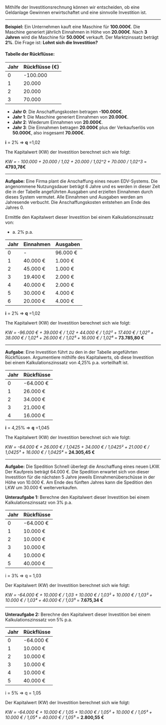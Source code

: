 Mithilfe der Investitionsrechnung können wir entscheiden, ob eine Geldanlage Gewinnen erwirtschaftet und eine sinnvolle Investition ist.
___
**Beispiel:** Ein Unternehmen kauft eine Maschine für **100.000€**. Die Maschine generiert jährlich Einnahmen in Höhe von **20.000€**. Nach **3 Jahren** wird die Maschine für **50.000€** verkauft. Der Marktzinssatz beträgt **2%**. Die Frage ist: **Lohnt sich die Investition?**

#### Tabelle der Rückflüsse:

|Jahr|Rückflüsse (€)|
|---|---|
|0|-100.000|
|1|20.000|
|2|20.000|
|3|70.000|

- **Jahr 0**: Die Anschaffungskosten betragen **-100.000€**.
- **Jahr 1**: Die Maschine generiert Einnahmen von **20.000€**.
- **Jahr 2**: Wiederum Einnahmen von **20.000€**.
- **Jahr 3**: Die Einnahmen betragen **20.000€** plus der Verkaufserlös von **50.000€**, also insgesamt **70.000€**.

**i** = 2% ⇒ **q** =1,02

The Kapitalwert (KW) der Investition berechnet sich wie folgt:

*KW = - 100.000 + 20.000 / 1,02 + 20.000 / 1,02^2 + 70.000 / 1,02^3* = **4793,78€**
___
**Aufgabe:** Eine Firma plant die Anschaffung eines neuen EDV-Systems. Die angenommene Nutzungsdauer beträgt 6 Jahre und es werden in dieser Zeit die in der Tabelle angeführten Ausgaben und erzielten Einnahmen durch dieses System vermutet. Alle Einnahmen und Ausgaben werden am Jahresende verbucht. Die Anschaffungskosten entstehen am Ende des Jahres 0. 

Ermittle den Kapitalwert dieser Investition bei einem Kalkulationszinssatz von:
- a. 2% p.a.

| Jahr | Einnahmen | Ausgaben |
|------|-----------|----------|
| 0    | -         | 96.000 € |
| 1    | 40.000 €  | 1.000 €  |
| 2    | 45.000 €  | 1.000 €  |
| 3    | 19.400 €  | 2.000 €  |
| 4    | 40.000 €  | 2.000 €  |
| 5    | 30.000 €  | 4.000 €  |
| 6    | 20.000 €  | 4.000 €  |

**i** = 2% ⇒ **q** =1,02

The Kapitalwert (KW) der Investition berechnet sich wie folgt:

_KW = -96.000 € + 39.000 € / 1,02 + 44.000 € / 1,02² + 17.400 € / 1,02³ + 38.000 € / 1,02⁴ + 26.000 € / 1,02⁵ + 16.000 € / 1,02⁶_ = **73.785,80 €**
___
**Aufgabe**: Eine Investition führt zu den in der Tabelle angeführten Rückflüssen. Argumentiere mithilfe des Kapitalwerts, ob diese Investition bei einem Kalkulationszinssatz von 4,25% p.a. vorteilhaft ist.

| Jahr | Rückflüsse |
| ---- | ---------- |
| 0    | -64.000 €  |
| 1    | 26.000 €   |
| 2    | 34.000 €   |
| 3    | 21.000 €   |
| 4    | 16.000 €   |

**i** = 4,25% ⇒ **q** =1,045

The Kapitalwert (KW) der Investition berechnet sich wie folgt:

_KW = -64.000 € + 26.000 € / 1,0425 + 34.000 € / 1,0425² + 21.000 € / 1,0425³ + 16.000 € / 1,0425⁴_ = **24.305,45 €**
___
**Aufgabe:** Die Spedition Schnell überlegt die Anschaffung eines neuen LKW. Der Kaufpreis beträgt 64.000 €. Die Spedition erwartet sich von dieser Investition für die nächsten 5 Jahre jeweils Einnahmenüberschüsse in der Höhe von 10.000 €. Am Ende des fünften Jahres kann die Spedition den LKW um 30.000 € weiterverkaufen.

**Unteraufgabe 1:** Berechne den Kapitalwert dieser Investition bei einem Kalkulationszinssatz von 3% p.a.

|Jahr|Rückflüsse|
|---|---|
|0|-64.000 €|
|1|10.000 €|
|2|10.000 €|
|3|10.000 €|
|4|10.000 €|
|5|40.000 €|

i = 3% ⇒ q = 1,03

Der Kapitalwert (KW) der Investition berechnet sich wie folgt:

_KW = -64.000 € + 10.000 € / 1,03 + 10.000 € / 1,03² + 10.000 € / 1,03³ + 10.000 € / 1,03⁴ + 40.000 € / 1,03⁵_ = **7.675,34 €**
___
**Unteraufgabe 2:** Berechne den Kapitalwert dieser Investition bei einem Kalkulationszinssatz von 5% p.a.

| Jahr | Rückflüsse |
| ---- | ---------- |
| 0    | -64.000 €  |
| 1    | 10.000 €   |
| 2    | 10.000 €   |
| 3    | 10.000 €   |
| 4    | 10.000 €   |
| 5    | 40.000 €   |

i = 5% ⇒ q = 1,05

Der Kapitalwert (KW) der Investition berechnet sich wie folgt:

_KW = -64.000 € + 10.000 € / 1,05 + 10.000 € / 1,05² + 10.000 € / 1,05³ + 10.000 € / 1,05⁴ + 40.000 € / 1,05⁵_ = **2.800,55 €**